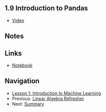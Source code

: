 ## 1.9 Introduction to Pandas

* [Video](https://drive.google.com/file/d/17VGfOVZ0FrFqrWKWRvBTO0dIm7xV8qlR/view)


## Notes


## Links

* [Notebook](https://github.com/alexeygrigorev/mlbookcamp-code/blob/master/appendix-d-pandas.ipynb)

## Navigation

* [Lesson 1: Introduction to Machine Learning](../)
* Previous: [Linear Algebra Refresher](08-linear-algebra.md)
* Next: [Summary](10-summary.md)
